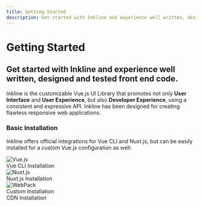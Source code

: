 ```yaml
---
title: Getting Started
description: Get started with Inkline and experience well written, designed and tested front end code.
---
```


# Getting Started
## Get started with Inkline and experience well written, designed and tested front end code.

Inkline is the customizable Vue.js UI Library that promotes not only **User Interface** and **User Experience**, but also **Developer Experience**, using a consistent and expressive API. Inkline has been designed for creating flawless responsive web applications.

### Basic Installation
Inkline offers official integrations for Vue CLI and Nuxt.js, but can be easily installed for a custom Vue.js configuration as well:

<router-link class="link-card" :to="{ name: 'docs-introduction-installation-vue-cli' }">
    <i-card>
        <div class="image"><img src="/images/vuejs.svg" alt="Vue.js" /></div>
        <span>Vue CLI Installation</span>
        <i-icon icon="ink-chevron-right"></i-icon>
    </i-card>
</router-link>

<router-link class="link-card" :to="{ name: 'docs-introduction-installation-nuxt' }">
    <i-card>
        <div class="image"><img src="/images/nuxtjs.svg" alt="Nuxt.js" /></div>
        <span>Nuxt.js Installation</span>
        <i-icon icon="ink-chevron-right"></i-icon>
    </i-card>
</router-link>

<router-link class="link-card" :to="{ name: 'docs-introduction-installation-custom' }">
    <i-card>
        <div class="image"><img src="/images/webpack.svg" alt="WebPack" /></div>
        <span>Custom Installation</span>
        <i-icon icon="ink-chevron-right"></i-icon>
    </i-card>
</router-link>

<router-link class="link-card" :to="{ name: 'docs-introduction-installation-cdn' }">
    <i-card>
        <div class="image"><i-icon icon="fa-globe" /></div>
        <span>CDN Installation</span>
        <i-icon icon="ink-chevron-right"></i-icon>
    </i-card>
</router-link>
